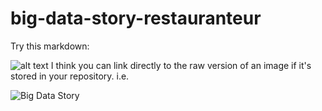 # big-data-story-restauranteur
Try this markdown:

![alt text](http://url/to/img.png)
I think you can link directly to the raw version of an image if it's stored in your repository. i.e.

![Big Data Story](https://github.com/awindest/big-data-story-restauranteur/img/title.png?raw=true)

